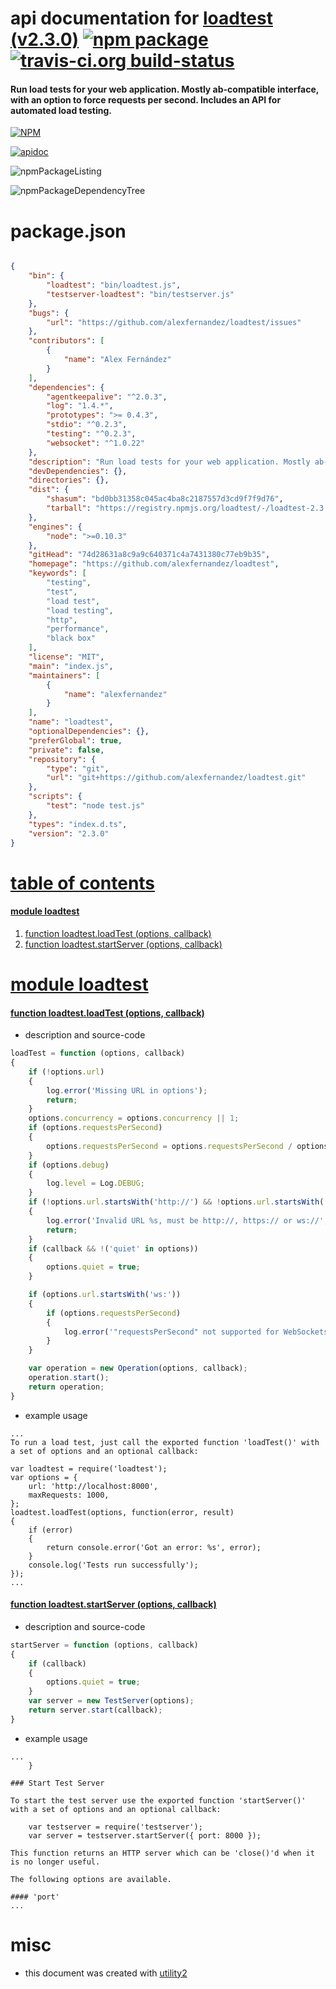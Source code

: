 # api documentation for  [loadtest (v2.3.0)](https://github.com/alexfernandez/loadtest)  [![npm package](https://img.shields.io/npm/v/npmdoc-loadtest.svg?style=flat-square)](https://www.npmjs.org/package/npmdoc-loadtest) [![travis-ci.org build-status](https://api.travis-ci.org/npmdoc/node-npmdoc-loadtest.svg)](https://travis-ci.org/npmdoc/node-npmdoc-loadtest)
#### Run load tests for your web application. Mostly ab-compatible interface, with an option to force requests per second. Includes an API for automated load testing.

[![NPM](https://nodei.co/npm/loadtest.png?downloads=true&downloadRank=true&stars=true)](https://www.npmjs.com/package/loadtest)

[![apidoc](https://npmdoc.github.io/node-npmdoc-loadtest/build/screenCapture.buildCi.browser.apidoc.html.png)](https://npmdoc.github.io/node-npmdoc-loadtest/build/apidoc.html)

![npmPackageListing](https://npmdoc.github.io/node-npmdoc-loadtest/build/screenCapture.npmPackageListing.svg)

![npmPackageDependencyTree](https://npmdoc.github.io/node-npmdoc-loadtest/build/screenCapture.npmPackageDependencyTree.svg)



# package.json

```json

{
    "bin": {
        "loadtest": "bin/loadtest.js",
        "testserver-loadtest": "bin/testserver.js"
    },
    "bugs": {
        "url": "https://github.com/alexfernandez/loadtest/issues"
    },
    "contributors": [
        {
            "name": "Alex Fernández"
        }
    ],
    "dependencies": {
        "agentkeepalive": "^2.0.3",
        "log": "1.4.*",
        "prototypes": ">= 0.4.3",
        "stdio": "^0.2.3",
        "testing": "^0.2.3",
        "websocket": "^1.0.22"
    },
    "description": "Run load tests for your web application. Mostly ab-compatible interface, with an option to force requests per second. Includes an API for automated load testing.",
    "devDependencies": {},
    "directories": {},
    "dist": {
        "shasum": "bd0bb31358c045ac4ba8c2187557d3cd9f7f9d76",
        "tarball": "https://registry.npmjs.org/loadtest/-/loadtest-2.3.0.tgz"
    },
    "engines": {
        "node": ">=0.10.3"
    },
    "gitHead": "74d28631a8c9a9c640371c4a7431380c77eb9b35",
    "homepage": "https://github.com/alexfernandez/loadtest",
    "keywords": [
        "testing",
        "test",
        "load test",
        "load testing",
        "http",
        "performance",
        "black box"
    ],
    "license": "MIT",
    "main": "index.js",
    "maintainers": [
        {
            "name": "alexfernandez"
        }
    ],
    "name": "loadtest",
    "optionalDependencies": {},
    "preferGlobal": true,
    "private": false,
    "repository": {
        "type": "git",
        "url": "git+https://github.com/alexfernandez/loadtest.git"
    },
    "scripts": {
        "test": "node test.js"
    },
    "types": "index.d.ts",
    "version": "2.3.0"
}
```



# <a name="apidoc.tableOfContents"></a>[table of contents](#apidoc.tableOfContents)

#### [module loadtest](#apidoc.module.loadtest)
1.  [function <span class="apidocSignatureSpan">loadtest.</span>loadTest (options, callback)](#apidoc.element.loadtest.loadTest)
1.  [function <span class="apidocSignatureSpan">loadtest.</span>startServer (options, callback)](#apidoc.element.loadtest.startServer)



# <a name="apidoc.module.loadtest"></a>[module loadtest](#apidoc.module.loadtest)

#### <a name="apidoc.element.loadtest.loadTest"></a>[function <span class="apidocSignatureSpan">loadtest.</span>loadTest (options, callback)](#apidoc.element.loadtest.loadTest)
- description and source-code
```javascript
loadTest = function (options, callback)
{
	if (!options.url)
	{
		log.error('Missing URL in options');
		return;
	}
	options.concurrency = options.concurrency || 1;
	if (options.requestsPerSecond)
	{
		options.requestsPerSecond = options.requestsPerSecond / options.concurrency;
	}
	if (options.debug)
	{
		log.level = Log.DEBUG;
	}
	if (!options.url.startsWith('http://') && !options.url.startsWith('https://') && !options.url.startsWith('ws://'))
	{
		log.error('Invalid URL %s, must be http://, https:// or ws://', options.url);
		return;
	}
	if (callback && !('quiet' in options))
	{
		options.quiet = true;
	}

	if (options.url.startsWith('ws:'))
	{
		if (options.requestsPerSecond)
		{
			log.error('"requestsPerSecond" not supported for WebSockets');
		}
	}

	var operation = new Operation(options, callback);
	operation.start();
	return operation;
}
```
- example usage
```shell
...
To run a load test, just call the exported function 'loadTest()' with a set of options and an optional callback:

var loadtest = require('loadtest');
var options = {
    url: 'http://localhost:8000',
    maxRequests: 1000,
};
loadtest.loadTest(options, function(error, result)
{
    if (error)
    {
        return console.error('Got an error: %s', error);
    }
    console.log('Tests run successfully');
});
...
```

#### <a name="apidoc.element.loadtest.startServer"></a>[function <span class="apidocSignatureSpan">loadtest.</span>startServer (options, callback)](#apidoc.element.loadtest.startServer)
- description and source-code
```javascript
startServer = function (options, callback)
{
	if (callback)
	{
		options.quiet = true;
	}
	var server = new TestServer(options);
	return server.start(callback);
}
```
- example usage
```shell
...
    }

### Start Test Server

To start the test server use the exported function 'startServer()' with a set of options and an optional callback:

    var testserver = require('testserver');
    var server = testserver.startServer({ port: 8000 });

This function returns an HTTP server which can be 'close()'d when it is no longer useful.

The following options are available.

#### 'port'
...
```



# misc
- this document was created with [utility2](https://github.com/kaizhu256/node-utility2)
